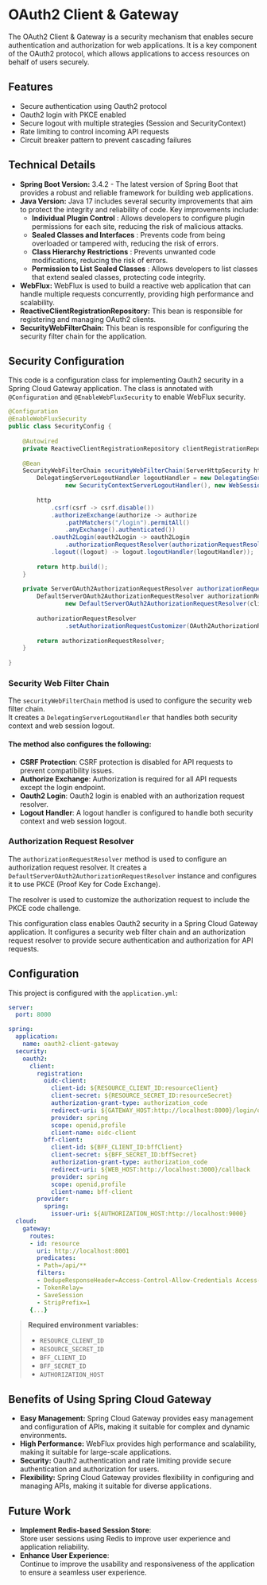 # OAuth2 Client & Gateway
The OAuth2 Client & Gateway is a security mechanism that enables secure authentication and authorization for web applications. It is a key component of the OAuth2 protocol, which allows applications to access resources on behalf of users securely.

## Features
* Secure authentication using Oauth2 protocol
* Oauth2 login with PKCE enabled
* Secure logout with multiple strategies (Session and SecurityContext)
* Rate limiting to control incoming API requests
* Circuit breaker pattern to prevent cascading failures

## Technical Details

* **Spring Boot Version:** 3.4.2 - The latest version of Spring Boot that provides a robust and reliable framework for building web applications.
* **Java Version:** Java 17 includes several security improvements that aim to protect the integrity and reliability of code. Key improvements include:
    * **Individual Plugin Control** : Allows developers to configure plugin permissions for each site, reducing the risk of malicious attacks.
    * **Sealed Classes and Interfaces** : Prevents code from being overloaded or tampered with, reducing the risk of errors.
    * **Class Hierarchy Restrictions** : Prevents unwanted code modifications, reducing the risk of errors.
    * **Permission to List Sealed Classes** : Allows developers to list classes that extend sealed classes, protecting code integrity.
* **WebFlux:** WebFlux is used to build a reactive web application that can handle multiple requests concurrently, providing high performance and scalability.
* **ReactiveClientRegistrationRepository:** This bean is responsible for registering and managing OAuth2 clients.
* **SecurityWebFilterChain:** This bean is responsible for configuring the security filter chain for the application.

## Security Configuration
This code is a configuration class for implementing Oauth2 security in a Spring Cloud Gateway application. The class is annotated with `@Configuration` and `@EnableWebFluxSecurity` to enable WebFlux security.

```java
@Configuration
@EnableWebFluxSecurity
public class SecurityConfig {
	
	@Autowired
	private ReactiveClientRegistrationRepository clientRegistrationRepository;
	
	@Bean
	SecurityWebFilterChain securityWebFilterChain(ServerHttpSecurity http) {
	    DelegatingServerLogoutHandler logoutHandler = new DelegatingServerLogoutHandler(
	            new SecurityContextServerLogoutHandler(), new WebSessionServerLogoutHandler());
		
		http
			.csrf(csrf -> csrf.disable())
			.authorizeExchange(authorize -> authorize
				.pathMatchers("/login").permitAll()
				.anyExchange().authenticated())
			.oauth2Login(oauth2Login -> oauth2Login
				.authorizationRequestResolver(authorizationRequestResolver(clientRegistrationRepository)))
			.logout((logout) -> logout.logoutHandler(logoutHandler));
		
		return http.build();
	}
	
	private ServerOAuth2AuthorizationRequestResolver authorizationRequestResolver(ReactiveClientRegistrationRepository clientRegistrationRepository) {
		DefaultServerOAuth2AuthorizationRequestResolver authorizationRequestResolver = 
				new DefaultServerOAuth2AuthorizationRequestResolver(clientRegistrationRepository);
		
		authorizationRequestResolver
				.setAuthorizationRequestCustomizer(OAuth2AuthorizationRequestCustomizers.withPkce());
		
		return authorizationRequestResolver;
	}
	
}
```

### Security Web Filter Chain
The `securityWebFilterChain` method is used to configure the security web filter chain. \
It creates a `DelegatingServerLogoutHandler` that handles both security context and web session logout.

#### The method also configures the following:

*   **CSRF Protection**: CSRF protection is disabled for API requests to prevent compatibility issues.
*   **Authorize Exchange**: Authorization is required for all API requests except the login endpoint.
*   **Oauth2 Login**: Oauth2 login is enabled with an authorization request resolver.
*   **Logout Handler**: A logout handler is configured to handle both security context and web session logout.

### Authorization Request Resolver
The `authorizationRequestResolver` method is used to configure an authorization request resolver. It creates a `DefaultServerOAuth2AuthorizationRequestResolver` instance and configures it to use PKCE (Proof Key for Code Exchange).

The resolver is used to customize the authorization request to include the PKCE code challenge.

This configuration class enables Oauth2 security in a Spring Cloud Gateway application. It configures a security web filter chain and an authorization request resolver to provide secure authentication and authorization for API requests.

## Configuration

This project is configured with the `application.yml`:

```yaml
server:
  port: 8000

spring:
  application:
    name: oauth2-client-gateway
  security:
    oauth2:
      client:
        registration:
          oidc-client:
            client-id: ${RESOURCE_CLIENT_ID:resourceClient}
            client-secret: ${RESOURCE_SECRET_ID:resourceSecret}
            authorization-grant-type: authorization_code
            redirect-uri: ${GATEWAY_HOST:http://localhost:8000}/login/oauth2/code/oidc-client
            provider: spring
            scope: openid,profile
            client-name: oidc-client
          bff-client:
            client-id: ${BFF_CLIENT_ID:bffClient}
            client-secret: ${BFF_SECRET_ID:bffSecret}
            authorization-grant-type: authorization_code
            redirect-uri: ${WEB_HOST:http://localhost:3000}/callback
            provider: spring
            scope: openid,profile
            client-name: bff-client
        provider:
          spring:
            issuer-uri: ${AUTHORIZATION_HOST:http://localhost:9000}
  cloud:
    gateway:
      routes:
      - id: resource
        uri: http://localhost:8001
        predicates:
        - Path=/api/**
        filters: 
        - DedupeResponseHeader=Access-Control-Allow-Credentials Access-Control-Allow-Origin
        - TokenRelay=
        - SaveSession
        - StripPrefix=1
      {...}
```

> **Required environment variables:**
> * `RESOURCE_CLIENT_ID`
> * `RESOURCE_SECRET_ID`
> * `BFF_CLIENT_ID`
> * `BFF_SECRET_ID`
> * `AUTHORIZATION_HOST`

## Benefits of Using Spring Cloud Gateway

* **Easy Management:** Spring Cloud Gateway provides easy management and configuration of APIs, making it suitable for complex and dynamic environments.
* **High Performance:** WebFlux provides high performance and scalability, making it suitable for large-scale applications.
* **Security:** Oauth2 authentication and rate limiting provide secure authentication and authorization for users.
* **Flexibility:** Spring Cloud Gateway provides flexibility in configuring and managing APIs, making it suitable for diverse applications.

## Future Work
*   **Implement Redis-based Session Store**: \
Store user sessions using Redis to improve user experience and application reliability.
*   **Enhance User Experience**: \
 Continue to improve the usability and responsiveness of the application to ensure a seamless user experience.